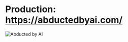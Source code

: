 # Production: https://abductedbyai.com/

![Abducted by AI](https://abductedbyai.com/assets/product/images/aba-logo.svg "Abducted by AI logo")

